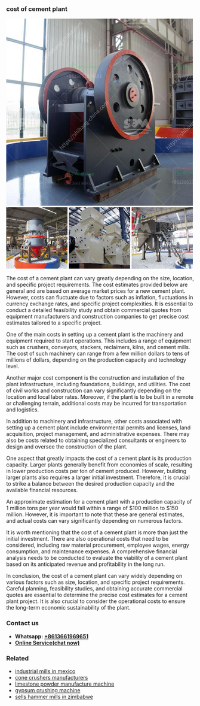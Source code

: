 <h3>cost of cement plant</h3><img src='1708589371.jpg' alt=''><p>The cost of a cement plant can vary greatly depending on the size, location, and specific project requirements. The cost estimates provided below are general and are based on average market prices for a new cement plant. However, costs can fluctuate due to factors such as inflation, fluctuations in currency exchange rates, and specific project complexities. It is essential to conduct a detailed feasibility study and obtain commercial quotes from equipment manufacturers and construction companies to get precise cost estimates tailored to a specific project.</p><p>One of the main costs in setting up a cement plant is the machinery and equipment required to start operations. This includes a range of equipment such as crushers, conveyors, stackers, reclaimers, kilns, and cement mills. The cost of such machinery can range from a few million dollars to tens of millions of dollars, depending on the production capacity and technology level.</p><p>Another major cost component is the construction and installation of the plant infrastructure, including foundations, buildings, and utilities. The cost of civil works and construction can vary significantly depending on the location and local labor rates. Moreover, if the plant is to be built in a remote or challenging terrain, additional costs may be incurred for transportation and logistics.</p><p>In addition to machinery and infrastructure, other costs associated with setting up a cement plant include environmental permits and licenses, land acquisition, project management, and administrative expenses. There may also be costs related to obtaining specialized consultants or engineers to design and oversee the construction of the plant.</p><p>One aspect that greatly impacts the cost of a cement plant is its production capacity. Larger plants generally benefit from economies of scale, resulting in lower production costs per ton of cement produced. However, building larger plants also requires a larger initial investment. Therefore, it is crucial to strike a balance between the desired production capacity and the available financial resources.</p><p>An approximate estimation for a cement plant with a production capacity of 1 million tons per year would fall within a range of $100 million to $150 million. However, it is important to note that these are general estimates, and actual costs can vary significantly depending on numerous factors.</p><p>It is worth mentioning that the cost of a cement plant is more than just the initial investment. There are also operational costs that need to be considered, including raw material procurement, employee wages, energy consumption, and maintenance expenses. A comprehensive financial analysis needs to be conducted to evaluate the viability of a cement plant based on its anticipated revenue and profitability in the long run.</p><p>In conclusion, the cost of a cement plant can vary widely depending on various factors such as size, location, and specific project requirements. Careful planning, feasibility studies, and obtaining accurate commercial quotes are essential to determine the precise cost estimates for a cement plant project. It is also crucial to consider the operational costs to ensure the long-term economic sustainability of the plant.</p><h3>Contact us</h3><ul><li><strong>Whatsapp:&nbsp;<a href="https://wa.me/8613661969651">+8613661969651</a></strong></li><li><a href="https://swt.shibang-china.com/?git&amp;zhl&amp;cost of cement plant"><strong>Online Service(chat now)</strong></a></li></ul><h3>Related</h3><ul><li><a href='industrial mills in mexico.md'>industrial mills in mexico</a></li><li><a href='cone crushers manufacturers.md'>cone crushers manufacturers</a></li><li><a href='limestone powder manufacture machine.md'>limestone powder manufacture machine</a></li><li><a href='gypsum crushing machine.md'>gypsum crushing machine</a></li><li><a href='sells hammer mills in zimbabwe.md'>sells hammer mills in zimbabwe</a></li></ul>